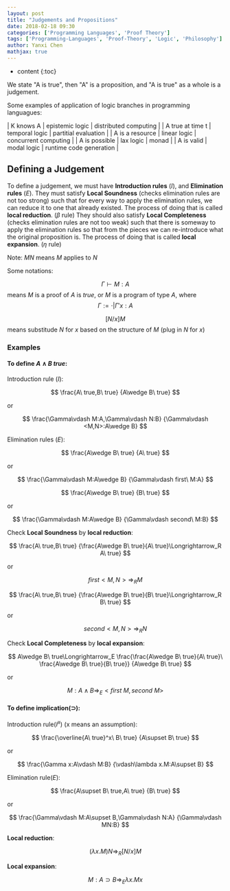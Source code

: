```yaml
---
layout: post
title: "Judgements and Propositions"
date: 2018-02-18 09:30
categories: ['Programming Languages', 'Proof Theory'] 
tags: ['Programming-Languages', 'Proof-Theory', 'Logic', 'Philosophy'] 
author: Yanxi Chen
mathjax: true
---
```


* content
{:toc}

We state "A is true", then "A" is a proposition, and "A is true" as a whole is a judgement.

Some examples of application of logic branches in programming languagues:

| K knows A | epistemic logic | distributed computing |
| A true at time t  | temporal logic | partitial evaluation |
| A is a resource | linear logic | concurrent computing |
| A is possible | lax logic | monad |
| A is valid | modal logic | runtime code generation |

## Defining a Judgement

To define a judgement, we must have __Introduction rules__ ($I$), and __Elimination rules__ ($E$).
They must satisfy __Local Soundness__ (checks elimination rules are not too strong) such that
for every way to apply the elimination rules, we can reduce it to one that already existed.
The process of doing that is called __local reduction__. ($\beta$ rule)
They should also satisfy __Local Completeness__ (checks elimination rules are not too weak) such that
there is someway to apply the elimination rules so that from the pieces we can
re-introduce what the original proposition is. The process of doing that is called __local expansion__. ($\eta$ rule)

Note: $MN$ means $M$ applies to $N$

Some notations:

$$
\Gamma\vdash M:A
$$
means $M$ is a proof of $A$ is $true$, or $M$ is a program of type $A$, where
$$
\Gamma:=\cdot|\Gamma'x:A
$$

$$
[N/x]M
$$
means substitude $N$ for $x$ based on the structure of $M$ (plug in $N$ for $x$)

### Examples

#### To define $A\wedge B\ true$:

Introduction rule ($I$):

$$
\frac{A\ true,B\ true}
{A\wedge B\ true}
$$

or

$$
\frac{\Gamma\vdash M:A,\Gamma\vdash N:B}
{\Gamma\vdash <M,N>:A\wedge B}
$$

Elimination rules ($E$):

$$
\frac{A\wedge B\ true}
{A\ true}
$$

or

$$
\frac{\Gamma\vdash M:A\wedge B}
{\Gamma\vdash first\ M:A}
$$

$$
\frac{A\wedge B\ true}
{B\ true}
$$

or

$$
\frac{\Gamma\vdash M:A\wedge B}
{\Gamma\vdash second\ M:B}
$$

Check __Local Soundness__ by __local reduction__:

$$
\frac{A\ true,B\ true}
{\frac{A\wedge B\ true}{A\ true}\Longrightarrow_R A\ true}
$$

or

$$
first<M,N>\Longrightarrow_RM
$$

$$
\frac{A\ true,B\ true}
{\frac{A\wedge B\ true}{B\ true}\Longrightarrow_R B\ true}
$$

or

$$
second<M,N>\Longrightarrow_RN
$$

Check __Local Completeness__ by __local expansion__:

$$
A\wedge B\ true\Longrightarrow_E \frac{\frac{A\wedge B\ true}{A\ true}\ \frac{A\wedge B\ true}{B\ true}}
{A\wedge B\ true}
$$

or

$$
M:A\wedge B\Longrightarrow_E<first\ M,second\ M>
$$

#### To define implication($\supset$):

Introduction rule($I^x$) (x means an assumption):

$$
\frac{\overline{A\ true}^x\ B\ true}
{A\supset B\ true}
$$

or

$$
\frac{\Gamma x:A\vdash M:B}
{\vdash\lambda x.M:A\supset B}
$$

Elimination rule($E$):

$$
\frac{A\supset B\ true,A\ true}
{B\ true}
$$

or

$$
\frac{\Gamma\vdash M:A\supset B,\Gamma\vdash N:A}
{\Gamma\vdash MN:B}
$$

__Local reduction__:

$$
(\lambda x.M)N\Longrightarrow_R[N/x]M
$$

__Local expansion__:

$$
M:A\supset B\Longrightarrow_E\lambda x.Mx
$$
